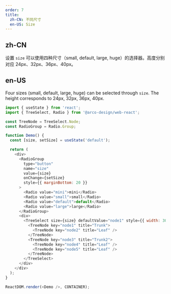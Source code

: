 ```yaml
---
order: 7
title: 
  zh-CN: 不同尺寸
  en-US: Size
---
```


## zh-CN

设置 `size` 可以使用四种尺寸（small, default, large, huge）的选择器。高度分别对应 24px、32px、36px、40px。

## en-US

Four sizes (small, default, large, huge) can be selected through `size`. The height corresponds to 24px, 32px, 36px, 40px.

```js
import { useState } from 'react';
import { TreeSelect, Radio } from '@arco-design/web-react';

const TreeNode = TreeSelect.Node;
const RadioGroup = Radio.Group;

function Demo() {
  const [size, setSize] = useState('default');

  return (
    <div>
      <RadioGroup
        type="button"
        name="size"
        value={size}
        onChange={setSize}
        style={{ marginBottom: 20 }}
      >
        <Radio value="mini">mini</Radio>
        <Radio value="small">small</Radio>
        <Radio value="default">default</Radio>
        <Radio value="large">large</Radio>
      </RadioGroup>
      <div>
        <TreeSelect size={size} defaultValue="node1" style={{ width: 300 }}>
          <TreeNode key="node1" title="Trunk">
            <TreeNode key="node2" title="Leaf" />
          </TreeNode>
          <TreeNode key="node3" title="Trunk2">
            <TreeNode key="node4" title="Leaf" />
            <TreeNode key="node5" title="Leaf" />
          </TreeNode>
        </TreeSelect>
      </div>
    </div>
  );
}

ReactDOM.render(<Demo />, CONTAINER);
```
